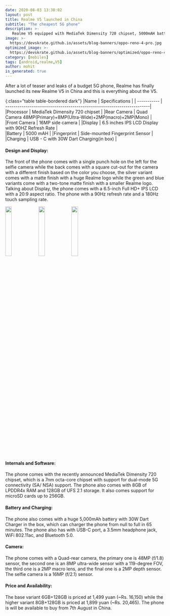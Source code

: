```yaml
---
date: 2020-08-03 13:30:02
layout: post
title: Realme V5 launched in China
subtitle: "The cheapest 5G phone"
description: >-
   Realme V5 equipped with MediaTek Dimensity 720 chipset, 5000mAH battery with 5G and more launched in india here is everything you need to know.
image: >-
  https://devskrate.github.io/assets/blog-banners/oppo-reno-4-pro.jpg
optimized_image: >-
  https://devskrate.github.io/assets/blog-banners/optimized/oppo-reno-4-pro.webp
category: [mobiles]
tags: [android,realme,V5]
author: mohit
is_generated: true
---
```

After a lot of teaser and leaks of a budget 5G phone, Realme has finally launched its new Realme V5 in China and this is everything about the V5.

{:class="table table-bordered dark"}
|Name         | Specifications                                                         |
| ----------- | -----------------------------------------------------------------------|
|Processor    | MediaTek Dimensity 720 chipset                                         |
|Rear Camera  | Quad Camera 48MP(Primary)+8MP(Ultra-Wide)+2MP(macro)+2MP(Mono)         |
|Front Camera | 16MP side camera                                                       |
|Display      | 6.5 inches IPS LCD Display with 90HZ Refresh Rate                       |           
|Battery      | 5000 mAH                                                               |
|Fingerprint  | Side-mounted Fingerprint Sensor                                          |  
|Charging     | USB - C with 30W Dart Charging(in box)                                 |

#### Design and Display:
The front of the phone comes with a single punch hole on the left for the selfie camera while the back comes with a square cut-out for the camera with a different finish based on the color you choose, the silver variant comes with a matte finish with a huge Realme logo while the green and blue variants come with a two-tone matte finish with a smaller Realme logo. Talking about Display, the phone comes with a 6.5-inch Full HD+ IPS LCD with a 20:9 aspect ratio. The phone with a 90Hz refresh rate and a 180Hz touch sampling rate. 

<div class="slide-show">

<a href="https://devskrate.github.io/assets/images/realme/realme-v5-blue.png" data-lightbox="image-1" data-title="My caption"><img width="20%" src="https://devskrate.github.io/assets/images/realme/realme-v5-blue.png"></a>
<a href="https://devskrate.github.io/assets/images/realme/realme-v5.png" data-lightbox="image-1" data-title="My caption"><img width="20%" src="https://devskrate.github.io/assets/images/realme/realme-v5.png"></a>
<a href="https://devskrate.github.io/assets/images/realme/realme-v5-silver.png" data-lightbox="image-1" data-title="My caption"><img width="20%" src="https://devskrate.github.io/assets/images/realme/realme-v5-silver.png"></a>

</div>

#### Internals and Software:
The phone comes with the recently announced MediaTek Dimensity 720 chipset, which is a 7nm octa-core chipset with support for dual-mode 5G connectivity (SA/ NSA) support. The phone also comes with 8GB of LPDDR4x RAM and 128GB of UFS 2.1 storage. It also comes support for microSD cards up to 256GB. 

#### Battery and Charging:
The phone also comes with a huge 5,000mAh battery with 30W Dart Charger in the box, which can charger the phone from null to full in 65 minutes. The phone also has with USB-C port, a 3.5mm headphone jack, WiFi 802.11ac, and Bluetooth 5.0.

#### Camera:
The phone comes with a Quad-rear camera, the primary one is 48MP (f/1.8) sensor, the second one is an 8MP ultra-wide sensor with a 119-degree FOV, the third one is a 2MP macro lens, and the final one is a 2MP depth sensor. The selfie camera is a 16MP (f/2.1) sensor.


#### Price and Availability:
The base variant 6GB+128GB is priced at 1,499 yuan (~Rs. 16,150) while the higher  variant 8GB+128GB is priced at 1,899 yuan (~Rs. 20,465). The phone is will be available to buy from 7th August in China.
